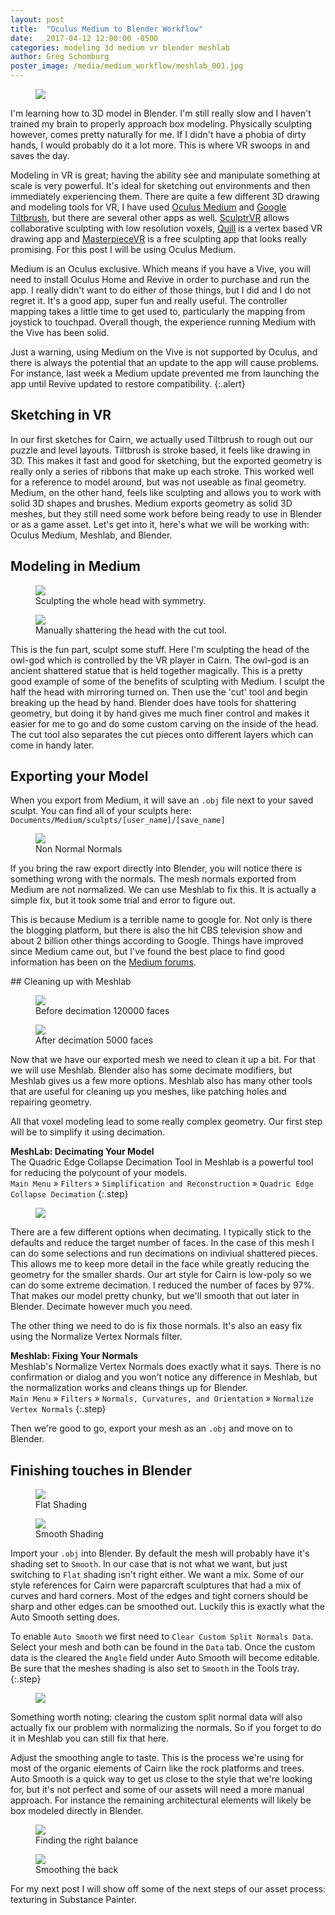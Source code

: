 ```yaml
---
layout: post
title:  "Oculus Medium to Blender Workflow"
date:   2017-04-12 12:00:00 -0500
categories: modeling 3d medium vr blender meshlab
author: Greg Schomburg
poster_image: /media/medium_workflow/meshlab_001.jpg
---
```


<div class="figures">
	<figure>
		<img src="{{site.baseurl}}/media/medium_workflow/medium_001.jpg">
	</figure>
</div>

I'm learning how to 3D model in Blender. I'm still really slow and I haven't trained my brain to properly approach box modeling. Physically sculpting however, comes pretty naturally for me. If I didn't have a phobia of dirty hands, I would probably do it a lot more. This is where VR swoops in and saves the day.

Modeling in VR is great; having the ability see and manipulate something at scale is very powerful. It's ideal for sketching out environments and then immediately experiencing them. There are quite a few different 3D drawing and modeling tools for VR, I have used [Oculus Medium](https://www.oculus.com/medium/) and [Google Tiltbrush](http://store.steampowered.com/app/327140/), but there are several other apps as well. [SculptrVR](http://store.steampowered.com/app/418520/) allows collaborative sculpting with low resolution voxels, [Quill](https://www.oculus.com/experiences/rift/1118609381580656/) is a vertex based VR drawing app and [MasterpieceVR](http://store.steampowered.com/app/504650/) is a free sculpting app that looks really promising. For this post I will be using Oculus Medium.

Medium is an Oculus exclusive. Which means if you have a Vive, you will need to install Oculus Home and Revive in order to purchase and run the app. I really didn't want to do either of those things, but I did and I do not regret it. It's a good app, super fun and really useful. The controller mapping takes a little time to get used to, particularly the mapping from joystick to touchpad. Overall though, the experience running Medium with the Vive has been solid.

Just a warning, using Medium on the Vive is not supported by Oculus, and there is always the potential that an update to the app will cause problems. For instance, last week a Medium update prevented me from launching the app until Revive updated to restore compatibility.
{:.alert}


## Sketching in VR

In our first sketches for Cairn, we actually used Tiltbrush to rough out our puzzle and level layouts. Tiltbrush is stroke based, it feels like drawing in 3D. This makes it fast and good for sketching, but the exported geometry is really only a series of ribbons that make up each stroke. This worked well for a reference to model around, but was not useable as final geometry. Medium, on the other hand, feels like sculpting and allows you to work with solid 3D shapes and brushes. Medium exports geometry as solid 3D meshes, but they still need some work before being ready to use in Blender or as a game asset. Let's get into it, here's what we will be working with: Oculus Medium, Meshlab, and Blender.


## Modeling in Medium
<div class="figures">
	<figure>
		<img src="{{site.baseurl}}/media/medium_workflow/medium_002.jpg">
		<figcaption>
		Sculpting the whole head with symmetry.
		</figcaption>
	</figure>
	<figure>
		<img src="{{site.baseurl}}/media/medium_workflow/medium_003.jpg">
		<figcaption>
		Manually shattering the head with the cut tool.
		</figcaption>
	</figure>
</div>

This is the fun part, sculpt some stuff. Here I'm sculpting the head of the owl-god which is controlled by the VR player in Cairn. The owl-god is an ancient shattered statue that is held together magically. This is a pretty good example of some of the benefits of sculpting with Medium. I sculpt the half the head with mirroring turned on. Then use the 'cut' tool and begin breaking up the head by hand. Blender does have tools for shattering geometry, but doing it by hand gives me much finer control and makes it easier for me to go and do some custom carving on the inside of the head. The cut tool also separates the cut pieces onto different layers which can come in handy later.

## Exporting your Model

When you export from Medium, it will save an `.obj` file next to your saved sculpt. You can find all of your sculpts here: `Documents/Medium/sculpts/[user_name]/[save_name]`

<div class="left-inline">
	<div class="figures">
		<figure>
			<img  src="{{site.baseurl}}/media/medium_workflow/blender_normals.jpg">
			<figcaption>
				Non Normal Normals
			</figcaption>
		</figure>
	</div>
</div>

If you bring the raw export directly into Blender, you will notice there is something wrong with the normals. The mesh normals exported from Medium are not normalized. We can use Meshlab to fix this. It is actually a simple fix, but it took some trial and error to figure out.

This is because Medium is a terrible name to google for. Not only is there the blogging platform, but there is also the hit CBS television show and about 2 billion  other things according to Google. Things have improved since Medium came out, but I've found the best place to find good information has been on the [Medium forums](https://forums.oculus.com/community/categories/medium).

<div class="floatbreak"></div>
## Cleaning up with Meshlab

<div class="figures">
	<figure>
		<img src="{{site.baseurl}}/media/medium_workflow/meshlab_002.jpg">
		<figcaption>
		Before decimation 120000 faces
		</figcaption>
	</figure>
	<figure>
		<img src="{{site.baseurl}}/media/medium_workflow/meshlab_003.jpg">
		<figcaption>
		After decimation 5000 faces
		</figcaption>
	</figure>
</div>

Now that we have our exported mesh we need to clean it up a bit. For that we will use Meshlab. Blender also has some decimate modifiers, but Meshlab gives us a few more options. Meshlab also has many other tools that are useful for cleaning up you meshes, like patching holes and repairing geometry.

All that voxel modeling lead to some really complex geometry. Our first step will be to simplify it using decimation.


**MeshLab: Decimating Your Model**  
The Quadric Edge Collapse Decimation Tool in Meshlab is a powerful tool for reducing the polycount of your models.  
`Main Menu` » `Filters` » `Simplification and Reconstruction` » `Quadric Edge Collapse Decimation`
{:.step}

<div class="left-inline">
	<div class="figures small">
		<figure>
			<img src="{{site.baseurl}}/media/medium_workflow/meshlab_decimate.png">
		</figure>
	</div>
</div>

There are a few different options when decimating. I typically stick to the defaults and reduce the target number of faces. In the case of this mesh I can do some selections and run decimations on indiviual shattered pieces. This allows me to keep more detail in the face while greatly reducing the geometry for the smaller shards. Our art style for Cairn is low-poly so we can do some extreme decimation. I reduced the number of faces by 97%. That makes our model pretty chunky, but we'll smooth that out later in Blender. Decimate however much you need.

<div class="floatbreak"></div>
The other thing we need to do is fix those normals. It's also an easy fix using the Normalize Vertex Normals filter.

**Meshlab: Fixing Your Normals**  
Meshlab's Normalize Vertex Normals does exactly what it says. There is no confirmation or dialog and you won’t notice any difference in Meshlab, but the normalization works and cleans things up for Blender.  
`Main Menu` » `Filters` » `Normals, Curvatures, and Orientation` » `Normalize Vertex Normals`
{:.step}

<!-- Run `Normalize Vertex Normals` : Filters/Normals, Curvatures, and Orientation/ Normalize Vertex Normals. There is no confirmation or dialog and you won't notice any difference in Meshlab, but the normalization worked.
{:.step} -->

Then we're good to go, export your mesh as an `.obj` and move on to Blender.

## Finishing touches in Blender

<div class="figures">
	<figure>
		<img src="{{site.baseurl}}/media/medium_workflow/blender_002.jpg">
		<figcaption>
		Flat Shading
		</figcaption>
	</figure>
	<figure>
		<img src="{{site.baseurl}}/media/medium_workflow/blender_001.jpg">
		<figcaption>
		Smooth Shading
		</figcaption>
	</figure>
</div>

Import your `.obj` into Blender. By default the mesh will probably have it's shading set to `Smooth`. In our case that is not what we want, but just switching to `Flat` shading isn't right either. We want a mix. Some of our style references for Cairn were paparcraft sculptures that had a mix of curves and hard corners. Most of the edges and tight corners should be sharp and other edges can be smoothed out. Luckily this is exactly what the Auto Smooth setting does.

To enable `Auto Smooth` we first need to `Clear Custom Split Normals Data`. Select your mesh and both can be found in the `Data` tab. Once the custom data is the cleared the `Angle` field under Auto Smooth will become editable. Be sure that the meshes shading is also set to `Smooth` in the Tools tray.
{:.step}

<div class="left-inline">
	<div class="figures">
		<figure>
			<img src="{{site.baseurl}}/media/medium_workflow/blender_clearcustom.png">
		</figure>
	</div>
</div>

Something worth noting: clearing the custom split normal data will also actually fix our problem with normalizing the normals. So if you forget to do it in Meshlab you can still fix that here.

Adjust the smoothing angle to taste. This is the process we're using for most of the organic elements of Cairn like the rock platforms and trees. Auto Smooth is a quick way to get us close to the style that we're looking for, but it's not perfect and some of our assets will need a more manual approach. For instance the remaining architectural elements will likely be box modeled directly in Blender.

<div class="floatbreak"></div>
<div class="figures">
	<figure>
		<img src="{{site.baseurl}}/media/medium_workflow/blender_003.jpg">
		<figcaption>
		Finding the right balance
		</figcaption>
	</figure>
	<figure>
		<img src="{{site.baseurl}}/media/medium_workflow/blender_004.jpg">
		<figcaption>
		Smoothing the back
		</figcaption>
	</figure>
</div>

For my next post I will show off some of the next steps of our asset process: texturing in Substance Painter.
